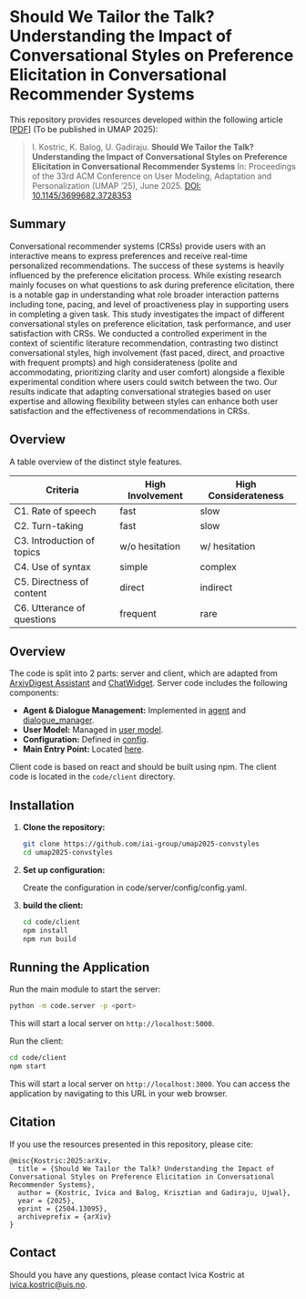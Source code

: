 # Should We Tailor the Talk? Understanding the Impact of Conversational Styles on Preference Elicitation in Conversational Recommender Systems

This repository provides resources developed within the following article [[PDF](https://arxiv.org/abs/2504.13095)] (To be published in UMAP 2025):

> I. Kostric, K. Balog, U. Gadiraju. **Should We Tailor the Talk? Understanding the Impact of Conversational Styles on Preference Elicitation in Conversational Recommender Systems** In: Proceedings of the 33rd ACM Conference on User Modeling, Adaptation and Personalization (UMAP ’25), June 2025. [DOI: 10.1145/3699682.3728353](https://doi.org/10.1145/3699682.3728353)

## Summary

Conversational recommender systems (CRSs) provide users with an interactive means to express preferences and receive real-time personalized recommendations. The success of these systems is heavily influenced by the preference elicitation process.
While existing research mainly focuses on what questions to ask during preference elicitation, there is a notable gap in understanding what role broader interaction patterns including tone, pacing, and level of proactiveness play in supporting users in completing a given task. This study investigates the impact of different conversational styles on preference elicitation, task performance, and user satisfaction with CRSs.
We conducted a controlled experiment in the context of scientific literature recommendation, contrasting two distinct conversational styles, high involvement (fast paced, direct, and proactive with frequent prompts) and high considerateness (polite and accommodating, prioritizing clarity and user comfort) alongside a flexible experimental condition where users could switch between the two.
Our results indicate that adapting conversational strategies based on user expertise and allowing flexibility between styles can enhance both user satisfaction and the effectiveness of recommendations in CRSs.

## Overview

A table overview of the distinct style features.

| **Criteria**               | **High Involvement**  | **High Considerateness** |
|----------------------------|-----------------------|--------------------------|
| C1. Rate of speech         | fast                  | slow                     |
| C2. Turn-taking            | fast                  | slow                     |
| C3. Introduction of topics | w/o hesitation        | w/ hesitation            |
| C4. Use of syntax          | simple                | complex                  |
| C5. Directness of content  | direct                | indirect                 |
| C6. Utterance of questions | frequent              | rare                     |

## Overview

The code is split into 2 parts: server and client, which are adapted from [ArxivDigest Assistant](https://github.com/iai-group/arxivdigest-assistant) and [ChatWidget](https://github.com/iai-group/ChatWidget). Server code includes the following components:

  - **Agent & Dialogue Management:** Implemented in [agent](code/server/ada/agent/agent.py) and [dialogue_manager](ada/agent/dialogue_manager/dialogue_manager.py).
  - **User Model:** Managed in [user model](code/server/ada/external/user_model/ada_user_model.py).
  - **Configuration:** Defined in [config](code/server/config/config.yaml).
  - **Main Entry Point:** Located [here](code/server/ada/main.py).

Client code is based on react and should be built using npm. The client code is located in the `code/client` directory.

## Installation

1. **Clone the repository:**

   ```sh
   git clone https://github.com/iai-group/umap2025-convstyles
   cd umap2025-convstyles
   ```

3. **Set up configuration:**

    Create the configuration in code/server/config/config.yaml.

4. **build the client:**

   ```sh
   cd code/client
   npm install
   npm run build
   ```

## Running the Application

Run the main module to start the server:

```sh
python -m code.server -p <port>
```

This will start a local server on `http://localhost:5000`.

Run the client:

```sh
cd code/client
npm start
```

This will start a local server on `http://localhost:3000`. You can access the application by navigating to this URL in your web browser.

## Citation

If you use the resources presented in this repository, please cite:

```
@misc{Kostric:2025:arXiv,
  title = {Should We Tailor the Talk? Understanding the Impact of Conversational Styles on Preference Elicitation in Conversational Recommender Systems},
  author = {Kostric, Ivica and Balog, Krisztian and Gadiraju, Ujwal},
  year = {2025},
  eprint = {2504.13095},
  archiveprefix = {arXiv}
}
```


## Contact

Should you have any questions, please contact Ivica Kostric at [ivica.kostric@uis.no](mailto:ivica.kostric@uis.no).
